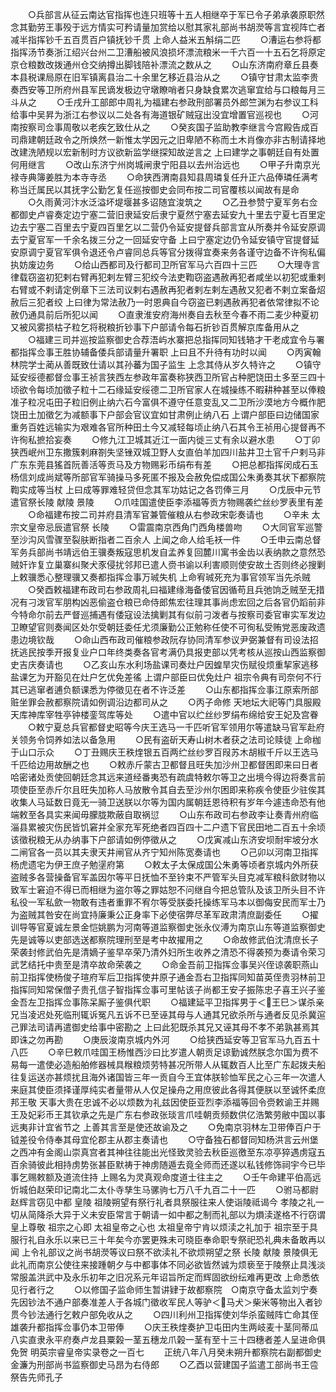 <!-- { "loadSidebar": true } -->
　　○兵部言从征云南达官指挥也连只班等十五人相继卒于军已令子弟承袭原职然念其勤劳王事殁于远方情实可矜请量加赏给以慰其家礼部尚书胡濙等言宜视阵亡者减半指挥钞千五百贯百户镇抚钞千贯  上命人益米五斛绢二匹
　　○漕运右参将都指挥汤节奏浙江绍兴台州二卫漕船被风浪损坏漂流粮米一千六百一十五石乞将原定京仓粮数改拨通州仓交纳撙出脚钱陪补漂流之数从之
　　○山东济南府章丘县奏本县税课局原在旧军镇离县治二十余里乞移近县治从之
　　○镇守甘肃太监李贵奏西安等卫所府州县军民谪发极边守墩瞭哨者只身缺食累次逃窜宜给与口粮每月三斗从之
　　○壬戌升工部郎中周礼为福建右参政刑部署员外郎竺渊为右参议工科给事中吴昇为浙江右参议以二处各有海道银矿贼寇出没宜增置官巡视也
　　○河南按察司佥事周敬以老疾乞致仕从之
　　○癸亥国子监助教李继言今宫殿告成百司鼎建朝廷政令之所焕然一新惟太学因元之旧卑陋不称而土木肖像亦非古制请择地改建洗陋规以宏新制时方议欲新监学继探知故逆言之  上曰建学之事朝廷自有处置何用继言
　　○改山东济宁州岗城闸隶宁阳县以去州治远也
　　○甲子升南京光禄寺典簿姜胜为本寺寺丞
　　○命狭西渭南县知县周璘复任升正六品俸璘任满考称当迁属民以其抚字公勤乞复任巡按御史会同布按二司官覆核以闻故有是命
　　○久雨黄河汴水泛溢坏堤堰甚多诏随宜浚筑之
　　○乙丑参赞宁夏军务右佥都御史卢睿奏定边宁塞二营旧隶延安后隶宁夏然宁塞去延安九十里去宁夏七百里定边去宁塞二百里去宁夏四百里乞以二营仍令延安提督兵部言宜从所奏并令延安原调去宁夏官军一千余名拨三分之一回延安守备  上曰宁塞定边仍令延安镇守官提督延安原调宁夏官军俱令退还令卢睿同总兵等官分拨得宜奏来务各谨守边备不许徇私偏执妨废边务
　　○给山西都司及行都司卫所官军马六百四十三匹
　　○大理寺言律载窃盗初犯剌右臂再犯剌左臂三犯绞今法吏鞫窃盗遇赦再犯者咸坐以初犯或重剌右臂或不剌请定例章下三法司议剌右遇赦再犯者剌左剌左遇赦又犯者不剌立案备炤赦后三犯者绞  上曰律为常法赦乃一时恩典自今窃盗已剌遇赦再犯者依常律拟不论赦仍通具前后所犯以闻
　　○直隶淮安府海州奏自去秋至今春不雨二麦少种夏初又被风雾损枯子粒乞将税粮折钞事下户部请令每石折钞百贯解京库备用从之
　　○福建三司并巡按监察御史合荐浯屿水寨把总指挥同知钱辂才干老成宜令与署都指挥佥事王胜协辅备倭兵部请量升署职  上曰且不升待有功时以闻
　　○丙寅翰林院学士蔺从善既致仕请以其孙蕃为国子监生  上念其侍从岁久特许之
　　○镇守延安绥德都督佥事王祯言狭西左参政年富奏称狭西卫所官占种肥饶田土多至三四十顷欲令每顷加徵子粒十二石缘延安绥德二卫所官家人在城操练不暇耕种甚至以俸粮准子粒况屯田子粒旧例止纳六石今富俱不遵守任意变乱又二卫所沙漠地方今概作肥饶田土加徵乞为减额事下户部会官议宜如甘肃例止纳八石  上谓户部臣曰边储国家重务百姓远输实为艰难各官所种田土今又减轻每顷止纳八石其令王祯用心提督再不许徇私摭拾妄奏
　　○修九江卫城其近江一面内徙三丈有余以避水患
　　○丁卯狭西岷州卫东撒簇剌麻劄失坚锉双城卫野人女直伯羊加四川盐井卫土官千户剌马非广东东莞县猺首阮善活等贡马及方物赐彩币绢布有差
　　○把总都指挥闵成石玉杨信刘成尚斌等所部官军骑操马多死匿不报及会赦免偿成国公朱勇奏其状下都察院鞫实成等当杖  上曰成等罪难轻贷但念其军功姑记之各罚俸三月
　　○戊辰中元节遣官祭长陵  献陵  景陵
　　○爪哇国遣使臣李添福等贡方物赐袭纻丝纱罗表里有差
　　○命福建布按二司并府县清军官兼管催粮从右参政宋彰奏请也
　　○辛未  太宗文皇帝忌辰遣官祭  长陵
　　○雷震南京西角门西角楼兽吻
　　○大同官军巡警至沙沟风雪骤至裂肤断指者二百余人  上闻之命人给毛袄一件
　　○壬申云南总督军务兵部尚书靖远伯王骥奏叛寇思机发自孟养复回麓川寓书金齿以表纳款之意然恐贼奸诈复立巢寨纠聚犬豕侵扰邻邦已遣人赍书谕以利害顺则使安故土否则终必搜剿  上敕骥悉心整理骥又奏都指挥佥事万珹失机  上命宥珹死充为事官领军当先杀贼
　　○癸酉敕福建布政司右参政周礼曰福建缘海备倭官因循苟且兵弛饷乏贼至无措况有刁泼官军朋构凶恶偷盗仓粮已命侍郎焦宏往理其事尚虑宏回之后各官仍蹈前非今特命尔前去严督巡捕遇有倭寇设法擒剿其有似前刁泼者与按察司委官审实军发边卫瞭望官则奏闻区处尔受朝廷委任尤须廉勤公正勉称任使不可徇私受贿党恶废政遗患边境钦哉
　　○命山西布政司催粮参政阮存协同清军参议尹弼兼督有司设法招抚逃民按季开报复业户口年终类奏各官考满仍具报吏部以凭考核从巡按山西监察御史吉庆奏请也
　　○乙亥山东水利场盐课司奏灶户因蝗旱灾伤赋役烦重挈家逃移盐课乞为开豁见在灶户乞优免差徭  上谓户部臣曰优免灶户  祖宗令典有司奈何不行其已逃窜者逋负额课悉为停徵见在者不许泛差
　　○山东都指挥佥事江原索所部赃坐罪会赦都察院请如例调沿边都司从之
　　○丙子命修  天地坛大祀等门具服殿天库神库宰牲亭钟楼銮驾库等处
　　○遣中官以纻丝纱罗绢布绵给安王妃及宫眷
　　○敕宁夏总兵官都督史昭等今庆王选马一千匹听官军领用尔等遣缺马官军赴府关领务令饲养如法以备急用
　　○民有盗斫天寿山树木者获之法司论赎徒  上命枷于山口示众
　　○丁丑赐庆王秩煃银五百两纻丝纱罗百叚苏木胡椒千斤以王选马千匹给边用故酬之也
　　○敕赤斤蒙古卫都督且旺失加沙州卫都督困即来曰日者哈密诸处贡使回朝廷念其远来道经番夷恐有疏虞特敕尔等卫之出境今得边将奏言前项使臣至赤斤尔且旺失加称人马放散令其自去至沙州尔困即来称疾令使臣少驻俟其收集人马延数日竟无一骑卫送朕以尔等为国内属朝廷恩待积有岁年今遽违命恐有他端敕至各具实来闻毋朦胧欺蔽自取祸愆
　　○山东布政司右参政李让奏青州府临淄县累被灾伤民皆饥窘并全家充军死绝者四百四十二户遗下官民田地二百五十余顷该徵税粮无从办纳事下户部请如例停徵从之
　　○戊寅减山东济安坝耐牢坡分水二闸官各一员以其夫隶天井闸官从齐宁知州陈宽奏请也
　　○己卯以河南卫指挥杨虎遗宅为伊王庶子勉塣府第
　　○敕太子太保成国公朱勇等顷者京城内外所获盗贼多各营操备官军盖因尔等平日抚恤不至钤束不严管军头目克减军粮科歛财物以致军士窘迫不得已而相继为盗尔等之罪姑恕不问继自今把总管队及该卫所头目不许私役一军私歛一物敢有违者重罪不宥尔等受朕委托操练军马本以御侮安民而军士乃为盗贼其咎安在尚宜持廉秉公正身率下必使宿弊尽革军政肃清庶副委任
　　○擢训导等官夏诚左景金恺姚鹏为河南等道监察御史张永仪溥为南京山东等道监察御史先是诚等以吏部选送都察院理刑至是考中故擢用之
　　○命故修武伯沈清庶长子荣袭封修武伯先是清嫡子鉴早卒荣乃清外妇所生收养之清恐不得袭预为奏请令荣习武艺结托中贵至是清卒故命荣袭之
　　○命金吾前卫指挥佥事吴兴侄谅袭职燕山前卫指挥使杨俊子瑄府军后卫指挥使井原子通金吾右卫指挥同知苗英侄贵羽林前卫指挥同知常保僧子贵孔信子智指挥佥事可里帖该子尚都王安子振陈忠子喜王兴子鉴金吾左卫指挥佥事陈呆厮子鉴俱代职
　　○福建延平卫指挥男于＜王巳＞谋杀亲兄当凌迟处死临刑辄诉冤凡五诉不已至诬其母与人通其兄欲杀所与通者反见杀冀逭己罪法司请再遣御史给事中密勘之  上曰此犯既杀其兄又诬其母不孝不弟孰甚焉其即诛之勿再勘
　　○庚辰浚南京城内外河
　　○给狭西延安等卫官军马九百五十八匹
　　○辛巳敕爪哇国王杨惟西沙曰比岁遣人朝贡足谅勤诚然朕念尔国为费不易每一遣使必造船舶修器械具糇粮烦劳特甚况所带人从辄数百人比至广东起拨夫船往复运送亦甚烦扰且海外诸国皆三年一贡自今王宜体朕轸恤军民之心三年一次遣人来庭其使臣须择谨厚纯实者量带从人仅足操舟之用庶彼此各得其便朕以至诚怀柔庶邦王敬  天事大贵在忠诚不必以烦数为礼兹因使臣亚烈李添福等回令赍敕谕王并赐王及妃彩币王其钦承之先是广东右参政张琰言爪哇朝贡频数供亿浩繁劳敝中国以事远夷非计宜省节之  上善其言至是使还故谕及之
　　○免南京羽林左卫带俸百户于钺差役令侍奉其母宜伦郡主从郡主奏请也
　　○守备独石都督同知杨洪言云州堡之西冲有金阁山崇真宫者其神往往能出光怪致灵验去秋臣巡徼至东凉亭猝遇虏寇五百余骑彼此相持虏势张甚臣默祷于神虏随遁去竟全师而还遂以私钱修饰祠宇今已毕事乞赐敕额及道流住持  上赐名为灵真观命度道士往主之
　　○壬午命建平伯高远忻城伯赵荣印记南北二太仆寺孳生马骡驹七万八千九百二十一匹
　　○驸马都尉赵辉言窃见中都  皇陵  祖陵朔望有祭行礼者具祭服往来人使诣陵祗谒今  孝陵之礼一切从简降杀大异于义未安臣常言于朝请一如中都之制而礼部以为熉渎遂格不行窃谓  皇上尊敬  祖宗之心即  太祖皇帝之心也  太祖皇帝宁肯以烦渎之礼加于  祖宗至于具服行礼自永乐以来已三十年矣今亦罢更殊未可晓臣奉命职专祭祀恐礼典未备敢再以闻  上令礼部议之尚书胡濙等议曰祭不欲渎礼不欲烦朔望之祭  长陵  献陵  景陵俱无此礼而南京公使往来接踵朝夕与中都事体不同必欲皆然诚为烦亵至于陵祭止具浅淡常服盖洪武中及永乐初年之旧况系元年诏旨所定而辉固欲纷纭难再更改  上命悉依见行者行之
　　○以修国子监命师生暂讲肄于故都察院　○南京守备太监刘宁奏先因钞法不通户部奏准差人于各城门徵收军民人等驴＜马犬＞柴米等物出入者钞贯今钞法通行乞敕户部免收从之
　　○四川利州卫指挥使刘华杀蛮贼阵亡命其侄雄袭升都指挥佥事仍本卫带俸
　　○庆王秩煃奏护卫屯田内生两岐麦十茎同蒂瓜八实直隶永平府奏卢龙县粟榖一茎五穗龙爪榖一茎有至十三十四穗者差人呈进命俱免贺
明英宗睿皇帝实录卷之一百七
　　正统八年八月癸未朔升都察院右副都御史金濂为刑部尚书监察御史马昂为右侍郎
　　○乙酉以营建国子监遣工部尚书王卺祭告先师孔子
